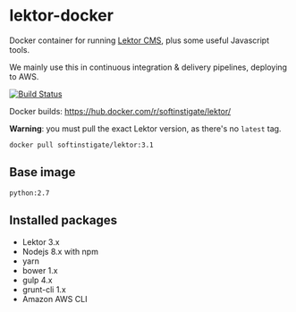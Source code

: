 # lektor-docker

Docker container for running [Lektor CMS](https://www.getlektor.com), plus some useful Javascript tools.

We mainly use this in continuous integration & delivery pipelines, deploying to AWS.

[![Build Status](https://travis-ci.org/SoftInstigate/lektor-docker.svg?branch=master)](https://travis-ci.org/SoftInstigate/lektor-docker)

Docker builds: https://hub.docker.com/r/softinstigate/lektor/

**Warning**: you must pull the exact Lektor version, as there's no `latest` tag.

 `docker pull softinstigate/lektor:3.1`

## Base image

`python:2.7`

## Installed packages

* Lektor 3.x
* Nodejs 8.x with npm
* yarn
* bower 1.x
* gulp 4.x
* grunt-cli 1.x
* Amazon AWS CLI
